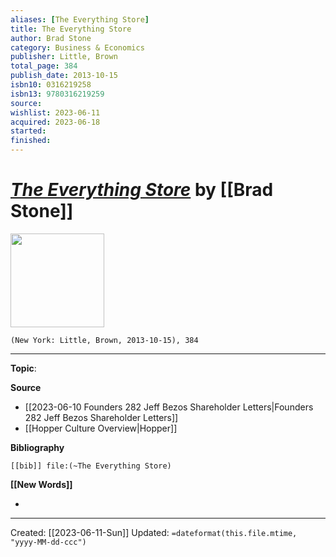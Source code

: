 ```yaml
---
aliases: [The Everything Store]
title: The Everything Store
author: Brad Stone
category: Business & Economics
publisher: Little, Brown
total_page: 384
publish_date: 2013-10-15
isbn10: 0316219258
isbn13: 9780316219259
source: 
wishlist: 2023-06-11
acquired: 2023-06-18
started: 
finished: 
---
```

# *[The Everything Store]()* by [[Brad Stone]]

<img src="http://books.google.com/books/content?id=t95iRvivDHIC&printsec=frontcover&img=1&zoom=1&edge=curl&source=gbs_api" width=150>

`(New York: Little, Brown, 2013-10-15), 384`



--- 
**Topic**: 

**Source**
- [[2023-06-10 Founders 282 Jeff Bezos Shareholder Letters|Founders 282 Jeff Bezos Shareholder Letters]]
- [[Hopper Culture Overview|Hopper]]

**Bibliography**

```query
[[bib]] file:(~The Everything Store)
```
 

**[[New Words]]**

- 

---
Created: [[2023-06-11-Sun]]
Updated: `=dateformat(this.file.mtime, "yyyy-MM-dd-ccc")`